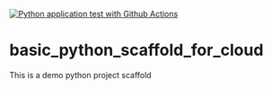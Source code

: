 [![Python application test with Github Actions](https://github.com/kakashi-san/basic_python_scaffold_for_cloud/actions/workflows/main.yml/badge.svg)](https://github.com/kakashi-san/basic_python_scaffold_for_cloud/actions/workflows/main.yml)
# basic_python_scaffold_for_cloud
This is a demo python project scaffold
